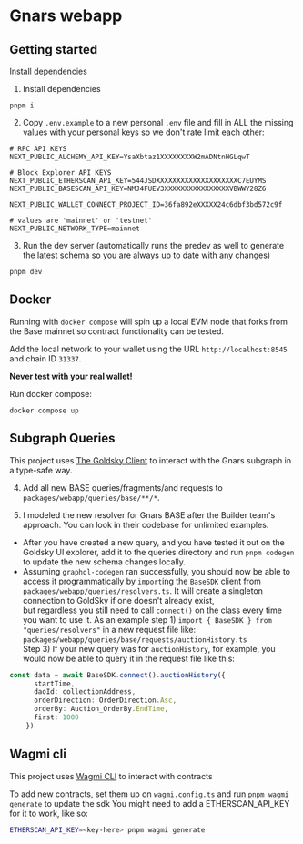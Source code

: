 # Gnars webapp

## Getting started
Install dependencies

1. Install dependencies
```
pnpm i
```

2. Copy `.env.example` to a new personal `.env` file and fill in ALL the missing values with your personal keys so we don't rate limit each other:
```
# RPC API KEYS
NEXT_PUBLIC_ALCHEMY_API_KEY=YsaXbtaz1XXXXXXXXW2mADNtnHGLqwT

# Block Explorer API KEYS
NEXT_PUBLIC_ETHERSCAN_API_KEY=544JSDXXXXXXXXXXXXXXXXXXXXC7EUYMS
NEXT_PUBLIC_BASESCAN_API_KEY=NMJ4FUEV3XXXXXXXXXXXXXXXXVBWWY28Z6

NEXT_PUBLIC_WALLET_CONNECT_PROJECT_ID=36fa892eXXXXX24c6dbf3bd572c9f

# values are 'mainnet' or 'testnet'
NEXT_PUBLIC_NETWORK_TYPE=mainnet
```

3. Run the dev server (automatically runs the predev as well to generate the latest schema so you are always up to date with any changes)
```
pnpm dev
```

## Docker
Running with `docker compose` will spin up a local EVM node that forks from the Base mainnet so contract functionality can be tested.

Add the local network to your wallet using the URL `http://localhost:8545` and chain ID `31337`.

**Never test with your real wallet!**

Run docker compose:
```
docker compose up
```
## Subgraph Queries

This project uses [The Goldsky Client](https://api.goldsky.com/api/public/project_clz4ukquribdy010b1fgua9nm/subgraphs/gnars-base/latest/gn) to interact with the Gnars subgraph in a type-safe way.

4. Add all new BASE queries/fragments/and requests to `packages/webapp/queries/base/**/*`.

5. I modeled the new resolver for Gnars BASE after the Builder team's approach. You can look in their codebase for unlimited examples.  
- After you have created a new query, and you have tested it out on the Goldsky UI explorer, add it to the queries directory and run `pnpm codegen` to update the new schema changes locally.
- Assuming `graphql-codegen` ran successfully, you should now be able to access it programmatically by `import`ing the `BaseSDK` client from `packages/webapp/queries/resolvers.ts`. It will create a singleton connection to GoldSky if one doesn't already exist,  
    but regardless you still need to call `connect()` on the class every time you want to use it. As an example step 1) `import { BaseSDK } from "queries/resolvers"` in a new request file like: `packages/webapp/queries/base/requests/auctionHistory.ts`  
    Step 3) If your new query was for `auctionHistory`, for example, you would now be able to query it in the request file like this:  

```ts
const data = await BaseSDK.connect().auctionHistory({
      startTime,
      daoId: collectionAddress,
      orderDirection: OrderDirection.Asc,
      orderBy: Auction_OrderBy.EndTime,
      first: 1000
    })
```    
## Wagmi cli

This project uses [Wagmi CLI](https://wagmi.sh/cli/getting-started) to interact with contracts

To add new contracts, set them up on `wagmi.config.ts` and run `pnpm wagmi generate` to update the sdk
You might need to add a ETHERSCAN_API_KEY for it to work, like so:

```bash
ETHERSCAN_API_KEY=<key-here> pnpm wagmi generate
```

